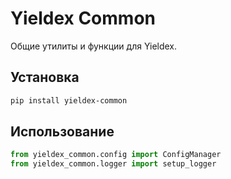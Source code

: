 # Yieldex Common

Общие утилиты и функции для Yieldex.

## Установка

```bash
pip install yieldex-common
```

## Использование

```python
from yieldex_common.config import ConfigManager
from yieldex_common.logger import setup_logger
```
